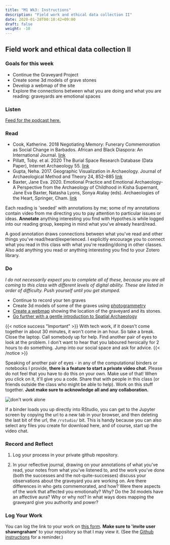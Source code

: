 ```yaml
---
title: "M1 Wk3: Instructions"
description: "Field work and ethical data collection II"
date: 2020-01-28T00:10:42+09:00
draft: false
weight: -10
---
```

## Field work and ethical data collection II

### Goals for this week

- Continue the Graveyard Project
- Create some 3d models of grave stones
- Develop a webmap of the site
- Explore the connections between what you are doing and what you are reading: graveyards are emotional spaces

### Listen

[Feed for the podcast here.]()

### Read

+ Cook, Katherine. 2018 Negotiating Memory: Funerary Commemoration as Social Change in Barbados. African and Black Diaspora: An International Journal. [link](https://doi.org/10.1080/17528631.2017.1412929)
+ Pillatt, Toby. et al. 2020 The Burial Space Research Database (Data Paper), Internet Archaeology 55. [link](https://doi.org/10.11141/ia.55.3)
+ Gupta, Neha. 2017. Geographic Visualization in Archaeology. Journal of Archaeological Method and Theory 24, 852–885 [link](https://link.springer.com/article/10.1007/s10816-016-9298-7)
+ Baxter, Jane Eva. 2020. Emotional Practice and Emotional Archaeology- A Perspective from the Archaeology of Childhood in Kisha Supernant, Jane Eva Baxter, Natasha Lyons, Sonya Atalay (eds). Archaeologies of the Heart, Springer, Cham. [link](https://d1wqtxts1xzle7.cloudfront.net/62331014/Arch_of_the_Heart_2020_full_volume20200310-90042-hp4vm0.pdf?1583877426=&response-content-disposition=inline%3B+filename%3DArchaeologies_of_the_Heart.pdf&Expires=1594406138&Signature=F2bEAlsWUvWfv64GK42TOlwRpgNdVhCrIhpToIS6qTyuJmogjaOMml1~6XLWT2RCLwqtUN7iC6oYiXCJyDiswm7yPiExkaQ0mpz70DzeftlQ4MV-ckuSVFx6rLrvd9jpUea0mls9N6BKv-Ii1O8lqWWxf-hw~L0SxOlD1DPR9Vct5uVXEc6HJLtnl5snhV900mVHSjNEVgpVuuEc0MHu-OCNrWtBgKHh9ZpmZreESGBHM-YrXfNZlc2uF3BlFTpK-PALMcU3zIwJLXlyxk0U48NkVU8tQHG4I5ExSiQwFzJIfIyqgErT2Sk58NLVPGY1brHwBpyYMU5WQfLpBQR1Cw__&Key-Pair-Id=APKAJLOHF5GGSLRBV4ZA#page=125)

Each reading is 'seeded' with annotations by me; some of my annotations contain video from me directing you to pay attention to particular issues or ideas. **Annotate** anything interesting you find with Hypothes.is while logged into our reading group, keeping in mind what you've already heard/read.

A good annotation draws connections between what you've read and other things you've read/heard/experienced. I explicitly encourage you to connect what you read in this class with what you're reading/doing in other classes. Also add anything you read or anything interesting you find to your Zotero library.


### Do

_I do not necessarily expect you to complete all of these, because you are all coming to this class with different levels of digital ability. These are listed in order of difficulty. Push yourself until you get stumped._

- Continue to record your ten graves
- Create 3d models of some of the graves using [photogrammetry](/week/3/photogrammetry)
- [Create a webmap](/week/3/webmaps) showing the location of the graveyard and its stones.
- [Go further with a gentle introduction to Spatial Archaeology](/week/3/spatial-archae)

{{< notice success "Important" >}} With tech work, if it doesn't come together in about 30 minutes, it won't come in an hour. So take a break. Close the laptop. Call somebody up for help. Find another pair of eyes to look at the problem. I don't want to hear that you laboured heroically for 2 hours to do something. Jump into our social space and ask for advice.
{{< /notice >}}

Speaking of another pair of eyes - in any of the computational binders or notebooks I provide, **there is a feature to start a private video chat**. Please do not feel that you have to do this on your own. Make use of that! When you click on it, it'll give you a code. Share that with people in this class (or friends outside the class who might be able to help). Work on this stuff together. **Just make sure to acknowledge all and any collaboration.**

![don't work alone](/images/dont-work-alone.png)

If a binder loads you up directly into RStudio, you can get to the Jupyter screen by copying the url to a new tab in your browser, and then deleting the last bit of the url, the `/rstudio/` bit. This is handy because you can also select any files you create for download here, and of course, start up the video chat.

### Record and Reflect

1. Log your process in your private github repository.

2. In your reflective journal, drawing on your annotations of what you've read, your notes from what you've listened to, and the work you've done (both the successes and the not-quite-successes) discuss your observations about the graveyard you are working on. Are there differences in who gets commemorated, and how? Were there aspects of the work that affected you emotionally? Why? Do the 3d models have an affective aura? Why or why not? In what ways does mapping the graveyard give you authority and power?

### Log Your Work

You can log the link to your work on [this form](#). **Make sure to 'invite user shawngraham'** to your repository so that I may view it. (See the [Github instructions](/week/1/github) for a reminder.)
